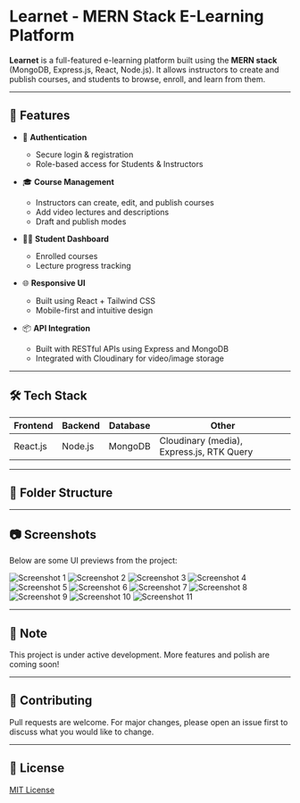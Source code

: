 # Learnet - MERN Stack E-Learning Platform

**Learnet** is a full-featured e-learning platform built using the **MERN stack** (MongoDB, Express.js, React, Node.js). It allows instructors to create and publish courses, and students to browse, enroll, and learn from them.

---

## 🚀 Features

- 🔐 **Authentication**
  - Secure login & registration
  - Role-based access for Students & Instructors

- 🎓 **Course Management**
  - Instructors can create, edit, and publish courses
  - Add video lectures and descriptions
  - Draft and publish modes

- 👨‍🏫 **Student Dashboard**
  - Enrolled courses
  - Lecture progress tracking

- 🌐 **Responsive UI**
  - Built using React + Tailwind CSS
  - Mobile-first and intuitive design

- 📦 **API Integration**
  - Built with RESTful APIs using Express and MongoDB
  - Integrated with Cloudinary for video/image storage

---

## 🛠️ Tech Stack

| Frontend | Backend | Database | Other |
|----------|---------|----------|-------|
| React.js | Node.js | MongoDB  | Cloudinary (media), Express.js, RTK Query |

---

## 📁 Folder Structure

---

## 📷 Screenshots

Below are some UI previews from the project:

![Screenshot 1](images/1.png)
![Screenshot 2](images/2.png)
![Screenshot 3](images/3.png)
![Screenshot 4](images/4.png)
![Screenshot 5](images/5.png)
![Screenshot 6](images/6.png)
![Screenshot 7](images/7.png)
![Screenshot 8](images/8.png)
![Screenshot 9](images/9.png)
![Screenshot 10](images/10.png)
![Screenshot 11](images/11.png)

---

## 📌 Note

This project is under active development. More features and polish are coming soon!

---

## 🙌 Contributing

Pull requests are welcome. For major changes, please open an issue first to discuss what you would like to change.

---

## 📄 License

[MIT License](LICENSE)


